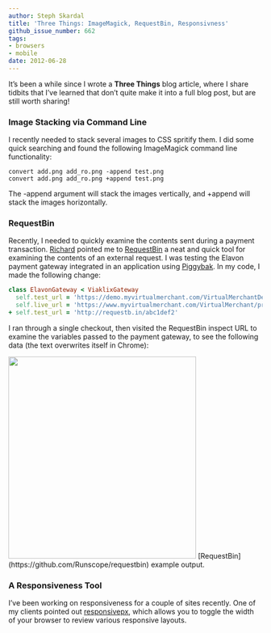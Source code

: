 ```yaml
---
author: Steph Skardal
title: 'Three Things: ImageMagick, RequestBin, Responsivness'
github_issue_number: 662
tags:
- browsers
- mobile
date: 2012-06-28
---
```


It’s been a while since I wrote a **Three Things** blog article, where I share tidbits that I’ve learned that don’t quite make it into a full blog post, but are still worth sharing!

### Image Stacking via Command Line

I recently needed to stack several images to CSS spritify them. I did some quick searching and found the following ImageMagick command line functionality:

```
convert add.png add_ro.png -append test.png
convert add.png add_ro.png +append test.png
```

The -append argument will stack the images vertically, and +append will stack the images horizontally.

### RequestBin

Recently, I needed to quickly examine the contents sent during a payment transaction. [Richard](/team/richard-templet) pointed me to [RequestBin](https://github.com/Runscope/requestbin) a neat and quick tool for examining the contents of an external request. I was testing the Elavon payment gateway integrated in an application using [Piggybak](https://github.com/piggybak/piggybak). In my code, I made the following change:

```ruby
class ElavonGateway < ViaklixGateway
  self.test_url = 'https://demo.myvirtualmerchant.com/VirtualMerchantDemo/process.do'
  self.live_url = 'https://www.myvirtualmerchant.com/VirtualMerchant/process.do'
+ self.test_url = 'http://requestb.in/abc1def2'
```

I ran through a single checkout, then visited the RequestBin inspect URL to examine the variables passed to the payment gateway, to see the following data (the text overwrites itself in Chrome):

<img border="0" height="400" src="/blog/2012/06/three-things-imagemagick-requestbin/image-0.png" width="372"/>
[RequestBin](https://github.com/Runscope/requestbin) example output.

### A Responsiveness Tool

I’ve been working on responsiveness for a couple of sites recently. One of my clients pointed out [responsivepx](http://responsivepx.com/), which allows you to toggle the width of your browser to review various responsive layouts.
